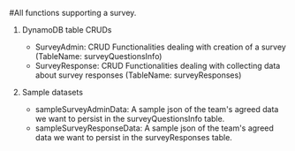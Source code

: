 #All functions supporting a survey.

1. DynamoDB table CRUDs
	- SurveyAdmin: CRUD Functionalities dealing with creation of a survey (TableName: surveyQuestionsInfo)
	- SurveyResponse: CRUD Functionalities dealing with collecting data about survey responses (TableName: surveyResponses)

2. Sample datasets
	- sampleSurveyAdminData: A sample json of the team's agreed data we want to persist in the surveyQuestionsInfo table. 
	- sampleSurveyResponseData: A sample json of the team's agreed data we want to persist in the surveyResponses table.